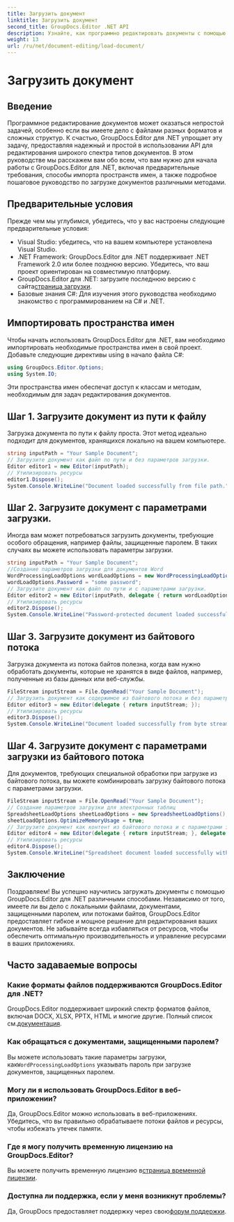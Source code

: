 ```yaml
---
title: Загрузить документ
linktitle: Загрузить документ
second_title: GroupDocs.Editor .NET API
description: Узнайте, как программно редактировать документы с помощью GroupDocs.Editor для .NET. Пошаговое руководство по загрузке документов, работе с файлами, защищенными паролем, и т. д.
weight: 13
url: /ru/net/document-editing/load-document/
---
```


# Загрузить документ

## Введение
Программное редактирование документов может оказаться непростой задачей, особенно если вы имеете дело с файлами разных форматов и сложных структур. К счастью, GroupDocs.Editor для .NET упрощает эту задачу, предоставляя надежный и простой в использовании API для редактирования широкого спектра типов документов. В этом руководстве мы расскажем вам обо всем, что вам нужно для начала работы с GroupDocs.Editor для .NET, включая предварительные требования, способы импорта пространств имен, а также подробное пошаговое руководство по загрузке документов различными методами.
## Предварительные условия
Прежде чем мы углубимся, убедитесь, что у вас настроены следующие предварительные условия:
- Visual Studio: убедитесь, что на вашем компьютере установлена Visual Studio.
- .NET Framework: GroupDocs.Editor для .NET поддерживает .NET Framework 2.0 или более позднюю версию. Убедитесь, что ваш проект ориентирован на совместимую платформу.
-  GroupDocs.Editor для .NET: загрузите последнюю версию с сайта[страница загрузки](https://releases.groupdocs.com/editor/net/).
- Базовые знания C#: Для изучения этого руководства необходимо знакомство с программированием на C# и .NET.
## Импортировать пространства имен
Чтобы начать использовать GroupDocs.Editor для .NET, вам необходимо импортировать необходимые пространства имен в свой проект. Добавьте следующие директивы using в начало файла C#:
```csharp
using GroupDocs.Editor.Options;
using System.IO;
```
Эти пространства имен обеспечат доступ к классам и методам, необходимым для задач редактирования документов.
## Шаг 1. Загрузите документ из пути к файлу
Загрузка документа по пути к файлу проста. Этот метод идеально подходит для документов, хранящихся локально на вашем компьютере.

```csharp
string inputPath = "Your Sample Document";
// Загрузите документ как файл по пути и без параметров загрузки.
Editor editor1 = new Editor(inputPath);
// Утилизировать ресурсы
editor1.Dispose();
System.Console.WriteLine("Document loaded successfully from file path.");
```
## Шаг 2. Загрузите документ с параметрами загрузки.
Иногда вам может потребоваться загрузить документы, требующие особого обращения, например файлы, защищенные паролем. В таких случаях вы можете использовать параметры загрузки.

```csharp
string inputPath = "Your Sample Document";
//Создание параметров загрузки для документов Word
WordProcessingLoadOptions wordLoadOptions = new WordProcessingLoadOptions();
wordLoadOptions.Password = "some password";
// Загрузите документ как файл по пути и с параметрами загрузки.
Editor editor2 = new Editor(inputPath, delegate { return wordLoadOptions; });
// Утилизировать ресурсы
editor2.Dispose();
System.Console.WriteLine("Password-protected document loaded successfully.");
```
## Шаг 3. Загрузите документ из байтового потока
Загрузка документа из потока байтов полезна, когда вам нужно обработать документы, которые не хранятся в виде файлов, например, полученные из базы данных или веб-службы.

```csharp
FileStream inputStream = File.OpenRead("Your Sample Document");
// Загрузить документ как содержимое из байтового потока и без параметров загрузки.
Editor editor3 = new Editor(delegate { return inputStream; });
// Утилизировать ресурсы
editor3.Dispose();
System.Console.WriteLine("Document loaded successfully from byte stream.");
```
## Шаг 4. Загрузите документ с параметрами загрузки из байтового потока
Для документов, требующих специальной обработки при загрузке из байтового потока, вы можете комбинировать загрузку байтового потока с параметрами загрузки.

```csharp
FileStream inputStream = File.OpenRead("Your Sample Document");
// Создание параметров загрузки для электронных таблиц
SpreadsheetLoadOptions sheetLoadOptions = new SpreadsheetLoadOptions();
sheetLoadOptions.OptimizeMemoryUsage = true;
// Загрузите документ как контент из байтового потока и с параметрами загрузки.
Editor editor4 = new Editor(delegate { return inputStream; }, delegate { return sheetLoadOptions; });
// Утилизировать ресурсы
editor4.Dispose();
System.Console.WriteLine("Spreadsheet document loaded successfully with load options.");
```
## Заключение
Поздравляем! Вы успешно научились загружать документы с помощью GroupDocs.Editor для .NET различными способами. Независимо от того, имеете ли вы дело с локальными файлами, документами, защищенными паролем, или потоками байтов, GroupDocs.Editor предоставляет гибкое и мощное решение для редактирования ваших документов. Не забывайте всегда избавляться от ресурсов, чтобы обеспечить оптимальную производительность и управление ресурсами в ваших приложениях.
## Часто задаваемые вопросы
### Какие форматы файлов поддерживаются GroupDocs.Editor для .NET?
 GroupDocs.Editor поддерживает широкий спектр форматов файлов, включая DOCX, XLSX, PPTX, HTML и многие другие. Полный список см.[документация](https://tutorials.groupdocs.com/editor/net/).
### Как обращаться с документами, защищенными паролем?
 Вы можете использовать такие параметры загрузки, как`WordProcessingLoadOptions` указывать пароль при загрузке документов, защищенных паролем.
### Могу ли я использовать GroupDocs.Editor в веб-приложении?
Да, GroupDocs.Editor можно использовать в веб-приложениях. Убедитесь, что вы правильно обрабатываете потоки файлов и ресурсы, чтобы избежать утечек памяти.
### Где я могу получить временную лицензию на GroupDocs.Editor?
 Вы можете получить временную лицензию в[страница временной лицензии](https://purchase.groupdocs.com/temporary-license/).
### Доступна ли поддержка, если у меня возникнут проблемы?
 Да, GroupDocs предоставляет поддержку через свою[форум поддержки](https://forum.groupdocs.com/c/editor/20).